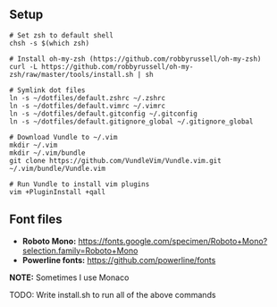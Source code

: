 ## Setup

    # Set zsh to default shell
    chsh -s $(which zsh)

    # Install oh-my-zsh (https://github.com/robbyrussell/oh-my-zsh)
    curl -L https://github.com/robbyrussell/oh-my-zsh/raw/master/tools/install.sh | sh

    # Symlink dot files
    ln -s ~/dotfiles/default.zshrc ~/.zshrc
    ln -s ~/dotfiles/default.vimrc ~/.vimrc
    ln -s ~/dotfiles/default.gitconfig ~/.gitconfig
    ln -s ~/dotfiles/default.gitignore_global ~/.gitignore_global

    # Download Vundle to ~/.vim
    mkdir ~/.vim
    mkdir ~/.vim/bundle
    git clone https://github.com/VundleVim/Vundle.vim.git ~/.vim/bundle/Vundle.vim

    # Run Vundle to install vim plugins
    vim +PluginInstall +qall

## Font files

* **Roboto Mono:** https://fonts.google.com/specimen/Roboto+Mono?selection.family=Roboto+Mono
* **Powerline fonts:** https://github.com/powerline/fonts 

**NOTE:** Sometimes I use Monaco

TODO: Write install.sh to run all of the above commands
